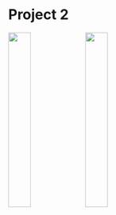 # Project 2

<img src = "https://github.com/youuungh/android-basic-kotlin/assets/97438155/af0c0d32-7125-4414-bc8a-496a35878a9e" width="30%" height="30%">
<img src = "https://github.com/youuungh/android-basic-kotlin/assets/97438155/60eda74a-671d-44e7-ad58-bb0ec5803808" width="30%" height="30%">
